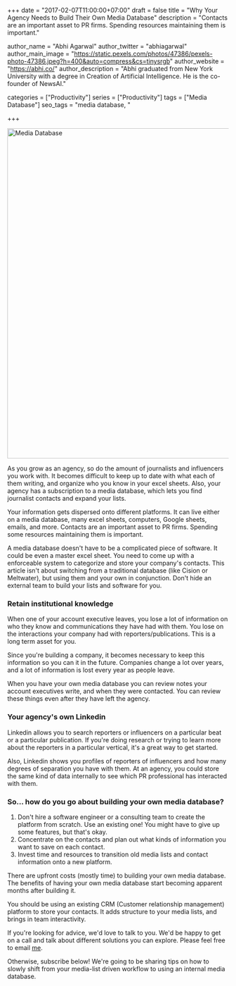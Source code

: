 +++
date = "2017-02-07T11:00:00+07:00"
draft = false
title = "Why Your Agency Needs to Build Their Own Media Database"
description = "Contacts are an important asset to PR firms. Spending resources maintaining them is important."

author_name = "Abhi Agarwal"
author_twitter = "abhiagarwal"
author_main_image = "https://static.pexels.com/photos/47386/pexels-photo-47386.jpeg?h=400&auto=compress&cs=tinysrgb"
author_website = "https://abhi.co/"
author_description = "Abhi graduated from New York University with a degree in Creation of Artificial Intelligence. He is the co-founder of NewsAI."

categories = ["Productivity"]
series = ["Productivity"]
tags = ["Media Database"]
seo_tags = "media database, "

+++

<img src="https://static.pexels.com/photos/47386/pexels-photo-47386.jpeg" width="750px" alt="Media Database">

As you grow as an agency, so do the amount of journalists and influencers you work with. It becomes difficult to keep up to date with what each of them writing, and organize who you know in your excel sheets. Also, your agency has a subscription to a media database, which lets you find journalist contacts and expand your lists.

Your information gets dispersed onto different platforms. It can live either on a media database, many excel sheets, computers, Google sheets, emails, and more. Contacts are an important asset to PR firms. Spending some resources maintaining them is important.

A media database doesn't have to be a complicated piece of software. It could be even a master excel sheet. You need to come up with a enforceable system to categorize and store your company's contacts. This article isn't about switching from a traditional database (like Cision or Meltwater), but using them and your own in conjunction. Don't hide an external team to build your lists and software for you.

### Retain institutional knowledge

When one of your account executive leaves, you lose a lot of information on who they know and communications they have had with them. You lose on the interactions your company had with reporters/publications. This is a long term asset for you.

Since you're building a company, it becomes necessary to keep this information so you can it in the future. Companies change a lot over years, and a lot of information is lost every year as people leave.

When you have your own media database you can review notes your account executives write, and when they were contacted. You can review these things even after they have left the agency.

### Your agency's own Linkedin

Linkedin allows you to search reporters or influencers on a particular beat or a particular publication. If you're doing research or trying to learn more about the reporters in a particular vertical, it's a great way to get started.

Also, Linkedin shows you profiles of reporters of influencers and how many degrees of separation you have with them. At an agency, you could store the same kind of data internally to see which PR professional has interacted with them.

### So... how do you go about building your own media database?

1. Don't hire a software engineer or a consulting team to create the platform from scratch. Use an existing one! You might have to give up some features, but that's okay.
2. Concentrate on the contacts and plan out what kinds of information you want to save on each contact.
3. Invest time and resources to transition old media lists and contact information onto a new platform.

There are upfront costs (mostly time) to building your own media database. The benefits of having your own media database start becoming apparent months after building it.

You should be using an existing CRM (Customer relationship management) platform to store your contacts. It adds structure to your media lists, and brings in team interactivity.

If you're looking for advice, we'd love to talk to you. We'd be happy to get on a call and talk about different solutions you can explore. Please feel free to email [me](mailto:abhi@newsai.co).

Otherwise, subscribe below! We're going to be sharing tips on how to slowly shift from your media-list driven workflow to using an internal media database.
